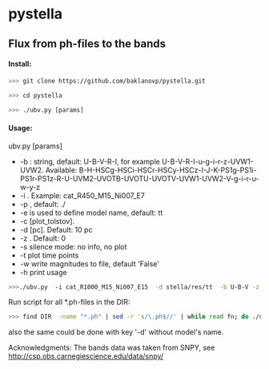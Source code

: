 # pystella

## Flux from ph-files to the bands

#### Install:
```bash
>>> git clone https://github.com/baklanovp/pystella.git

>>> cd pystella

>>> ./ubv.py [params]
```

#### Usage:

  ubv.py [params]

-  -b <bands>: string, default: U-B-V-R-I, for example U-B-V-R-I-u-g-i-r-z-UVW1-UVW2.
     Available: B-H-HSCg-HSCi-HSCr-HSCy-HSCz-I-J-K-PS1g-PS1i-PS1r-PS1z-R-U-UVM2-UVOTB-UVOTU-UVOTV-UVW1-UVW2-V-g-i-r-u-w-y-z
-  -i <model name>.  Example: cat_R450_M15_Ni007_E7
-  -p <model directory>, default: ./
-  -e <model extension> is used to define model name, default: tt 
-  -c <callback> [plot_tolstov].
-  -d <distance> [pc].  Default: 10 pc
-  -z <redshift>.  Default: 0
-  -s  silence mode: no info, no plot
-  -t  plot time points
-  -w  write magnitudes to file, default 'False'
-  -h  print usage


```bash
>>>./ubv.py  -i cat_R1000_M15_Ni007_E15  -d stella/res/tt  -b U-B-V -z 2 -d 16e9
```

Run script for all *.ph-files in the DIR:
```bash
>>> find DIR  -name "*.ph" | sed -r 's/\.ph$//' | while read fn; do ./ubv.py -i $(basename  $fn)  -d $(dirname $fn) -s; done
```
also the same could be done with key '-d' without model's name. 


Acknowledgments:
    The  bands data  was taken from  SNPY, see http://csp.obs.carnegiescience.edu/data/snpy/